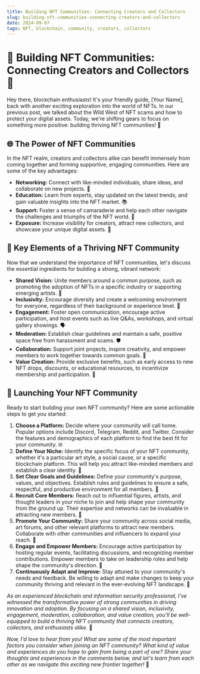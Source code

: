 ```yaml
---
title: Building NFT Communities: Connecting Creators and Collectors
slug: building-nft-communities-connecting-creators-and-collectors
date: 2024-09-07
tags: NFT, blockchain, community, creators, collectors
---
```


# 🌟 Building NFT Communities: Connecting Creators and Collectors 🎨

Hey there, blockchain enthusiasts! It's your friendly guide, [Your Name], back with another exciting exploration into the world of NFTs. In our previous post, we talked about the Wild West of NFT scams and how to protect your digital assets. Today, we're shifting gears to focus on something more positive: building thriving NFT communities! 🎉

## 🌐 The Power of NFT Communities

In the NFT realm, creators and collectors alike can benefit immensely from coming together and forming supportive, engaging communities. Here are some of the key advantages:

- **Networking:** Connect with like-minded individuals, share ideas, and collaborate on new projects. 🤝
- **Education:** Learn from experts, stay updated on the latest trends, and gain valuable insights into the NFT market. 📚
- **Support:** Foster a sense of camaraderie and help each other navigate the challenges and triumphs of the NFT world. 🌱
- **Exposure:** Increase visibility for creators, attract new collectors, and showcase your unique digital assets. 🌟

## 📌 Key Elements of a Thriving NFT Community

Now that we understand the importance of NFT communities, let's discuss the essential ingredients for building a strong, vibrant network:

- **Shared Vision:** Unite members around a common purpose, such as promoting the adoption of NFTs in a specific industry or supporting emerging artists. 🎯
- **Inclusivity:** Encourage diversity and create a welcoming environment for everyone, regardless of their background or experience level. 🌈
- **Engagement:** Foster open communication, encourage active participation, and host events such as live Q&As, workshops, and virtual gallery showings. 🗣️
- **Moderation:** Establish clear guidelines and maintain a safe, positive space free from harassment and scams. 🛡️
- **Collaboration:** Support joint projects, inspire creativity, and empower members to work together towards common goals. 🤝
- **Value Creation:** Provide exclusive benefits, such as early access to new NFT drops, discounts, or educational resources, to incentivize membership and participation. 💎

## 🚀 Launching Your NFT Community

Ready to start building your own NFT community? Here are some actionable steps to get you started:

1. **Choose a Platform:** Decide where your community will call home. Popular options include Discord, Telegram, Reddit, and Twitter. Consider the features and demographics of each platform to find the best fit for your community. 🌐
2. **Define Your Niche:** Identify the specific focus of your NFT community, whether it's a particular art style, a social cause, or a specific blockchain platform. This will help you attract like-minded members and establish a clear identity. 🎨
3. **Set Clear Goals and Guidelines:** Define your community's purpose, values, and objectives. Establish rules and guidelines to ensure a safe, respectful, and productive environment for all members. 📜
4. **Recruit Core Members:** Reach out to influential figures, artists, and thought leaders in your niche to join and help shape your community from the ground up. Their expertise and networks can be invaluable in attracting new members. 🤝
5. **Promote Your Community:** Share your community across social media, art forums, and other relevant platforms to attract new members. Collaborate with other communities and influencers to expand your reach. 📣
6. **Engage and Empower Members:** Encourage active participation by hosting regular events, facilitating discussions, and recognizing member contributions. Empower members to take on leadership roles and help shape the community's direction. 🌟
7. **Continuously Adapt and Improve:** Stay attuned to your community's needs and feedback. Be willing to adapt and make changes to keep your community thriving and relevant in the ever-evolving NFT landscape. 🌱

*As an experienced blockchain and information security professional, I've witnessed the transformative power of strong communities in driving innovation and adoption. By focusing on a shared vision, inclusivity, engagement, moderation, collaboration, and value creation, you'll be well-equipped to build a thriving NFT community that connects creators, collectors, and enthusiasts alike.* 💪

*Now, I'd love to hear from you! What are some of the most important factors you consider when joining an NFT community? What kind of value and experiences do you hope to gain from being a part of one? Share your thoughts and experiences in the comments below, and let's learn from each other as we navigate this exciting new frontier together!* 💬